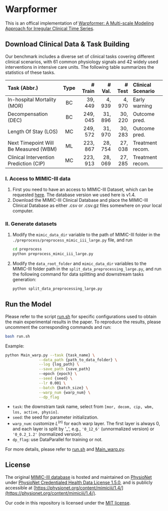 # Warpformer

This is an offical implementation of [Warpformer: A Multi-scale Modeling Approach for Irregular Clinical Time Series](https://arxiv.org/abs/2306.09368).

## Download Clinical Data & Task Building

   Our benchmark includes a diverse set of clinical tasks covering different clinical scenarios, with 61 common physiology signals and 42 widely used interventions in intensive care units. The following table summarizes the statistics of these tasks.

   |  Task (Abbr.)   | Type  | # Train | # Val. | # Test | Clinical Scenario |
   |  :----  | :----: | ----: | ----: | ----: | :---- |
   | In-hospital Mortality (MOR)             | BC | 39, 449    | 4, 939  | 4, 970 | Early warning |
   | Decompensation (DEC)                    | BC | 249, 045    | 31, 896 | 30, 220 | Outcome pred. |
   | Length Of Stay (LOS)                    | MC | 249, 572   | 31, 970 | 30, 283 | Outcome pred. |
   | Next Timepoint Will Be Measured (WBM)   | ML | 223, 867   | 28, 754 | 27, 038 | Treatment recom. |
   | Clinical Intervention Prediction (CIP)  | MC | 223, 913   | 28, 069 | 27, 285 | Treatment recom. |


   ### I. Access to MIMIC-III data

   1. First you need to have an access to MIMIC-III Dataset, which can be requested [here](https://mimic.physionet.org/gettingstarted/access/). The database version we used here is v1.4.
   2. Download the MIMIC-III Clinical Database and place the MIMIC-III Clinical Database as either .csv or .csv.gz files somewhere on your local computer.


   ### II. Generate datasets

   1. Modify the ```mimic_data_dir``` variable to the path of MIMIC-III folder in the ```./preprocess/preprocess_mimic_iii_large.py``` file, and run

      ```bash
      cd preprocess
      python preprocess_mimic_iii_large.py
      ```

   2. Modify the ```data_root_folder``` and ```mimic_data_dir``` variables to the MIMIC-III folder path in the ```split_data_preprocessing_large.py```, and run the following command for data splitting and downstream tasks generation:
      ```bash
      python split_data_preprocessing_large.py
      ```


## Run the Model

   Please refer to the script [run.sh](./run.sh) for specific configurations used to obtain the main experimental results in the paper. To reproduce the results, please uncomment the corresponding commands and run:
   ```bash
   bash run.sh
   ```


   Example:
   ```bash
   python Main_warp.py --task {task_name} \
                  --data_path {path_to_data_folder} \
                  --log {log_path} \
                  --save_path {save_path}
                  --epoch {epoch} \
                  --seed {seed} \
                  --lr 0.001 \
                  --batch {batch_size} \
                  --warp_num {warp_num} \
                  --dp_flag
   ```

   - ```task```: the downstram task name, select from ```[mor, decom, cip, wbm, los, active, physio]```.
   - ```seed```: the seed for parameter initialization.
   - ```warp_num```: customize $L^{(n)}$ for each warp layer. The first layer is always 0, and each layer is split by '_', e.g., ```'0_12_6'``` (unnormalized version) or ```'0_0.2_1.2'``` (normalized version).
   - ```dp_flag```: use DataParallel for training or not.


   For more details, please refer to [run.sh](./run.sh) and [Main_warp.py](./Main_warp.py).

## License

The original [MIMIC-III database](https://mimic.mit.edu/docs/iii/) is hosted and maintained on [PhysioNet](https://physionet.org/about/) under [PhysioNet Credentialed Health Data License 1.5.0](https://physionet.org/content/mimiciii/view-license/1.4/), and is publicly accessible at [https://physionet.org/content/mimiciii/1.4/](https://physionet.org/content/mimiciii/1.4/).

Our code in this repository is licensed under the [MIT license](./LICENSE).
